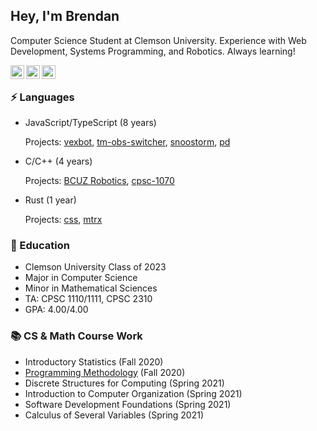 ## Hey, I'm Brendan

Computer Science Student at Clemson University. Experience with Web Development, Systems Programming, and Robotics. Always learning! 

<a href="https://discord.com/users/274004148276690944">
  <img align="left" alt="Brendan's Discord" width="22px" src="https://raw.githubusercontent.com/peterthehan/peterthehan/master/assets/discord.svg" />
</a>
<a href="https://www.instagram.com/mayberushes">
  <img align="left" alt="Brendan's Instagram" width="22px" src="https://upload.wikimedia.org/wikipedia/commons/thumb/a/a5/Instagram_icon.png/1024px-Instagram_icon.png" />
</a>
<a href="https://www.linkedin.com/in/bmmcgui/">
  <img align="left" alt="Brendan's LinkedIn" width="22px" src="https://raw.githubusercontent.com/peterthehan/peterthehan/master/assets/linkedin.svg" />
</a>

</br>

### ⚡ Languages
- JavaScript/TypeScript (8 years)

  Projects: [vexbot](https://github.com/MayorMonty/vexbot), [tm-obs-switcher](https://github.com/MayorMonty/tm-obs-switcher), [snoostorm](https://github.com/MayorMonty/snoostorm), [pd](https://pd.bren.app) 
  
- C/C++ (4 years)
  
  Projects: [BCUZ Robotics](https://github.com/BCUZRobotics), [cpsc-1070](https://github.com/MayorMonty/cpsc-1070)

- Rust (1 year)
  
  Projects: [css](https://github.com/MayorMonty/css), [mtrx](https://github.com/MayorMonty/mtrx)

### 🏫 Education
 - Clemson University Class of 2023
 - Major in Computer Science
 - Minor in Mathematical Sciences
 - TA: CPSC 1110/1111, CPSC 2310
 - GPA: 4.00/4.00
 
### 📚 CS & Math Course Work
 - Introductory Statistics (Fall 2020)
 - [Programming Methodology](https://github.com/MayorMonty/cpsc-1070) (Fall 2020)
 - Discrete Structures for Computing (Spring 2021)
 - Introduction to Computer Organization (Spring 2021)
 - Software Development Foundations (Spring 2021)
 - Calculus of Several Variables (Spring 2021)
 
 
